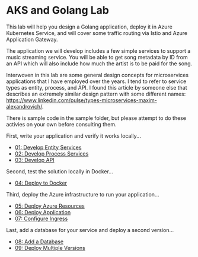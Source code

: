 # AKS and Golang Lab

This lab will help you design a Golang application, deploy it in Azure Kubernetes Service, and will cover some traffic routing via Istio and Azure Application Gateway.

The application we will develop includes a few simple services to support a music streaming service. You will be able to get song metadata by ID from an API which will also include how much the artist is to be paid for the song.

Interwoven in this lab are some general design concepts for microservices applications that I have employed over the years. I tend to refer to service types as entity, process, and API. I found this article by someone else that describes an extremely similar design pattern with some different names: <https://www.linkedin.com/pulse/types-microservices-maxim-alexandrovich/>.

There is sample code in the sample folder, but please attempt to do these activies on your own before consulting them.

First, write your application and verify it works locally...

- [01: Develop Entity Services](./01-Develop-Entity-Services.md)
- [02: Develop Process Services](./02-Develop-Process-Services.md)
- [03: Develop API](./03-Develop-API.md)

Second, test the solution locally in Docker...

- [04: Deploy to Docker](./04-Deploy-to-Docker.md)

Third, deploy the Azure infrastructure to run your application...

- [05: Deploy Azure Resources](./05-Deploy-Azure-Resources.md)
- [06: Deploy Application](./06-Deploy-Application.md)
- [07: Configure Ingress](./07-Configure-Ingress.md)

Last, add a database for your service and deploy a second version...

- [08: Add a Database](./08-Add-a-Database.md)
- [09: Deploy Multiple Versions](./09-Deploy-Multiple-Versions.md)

